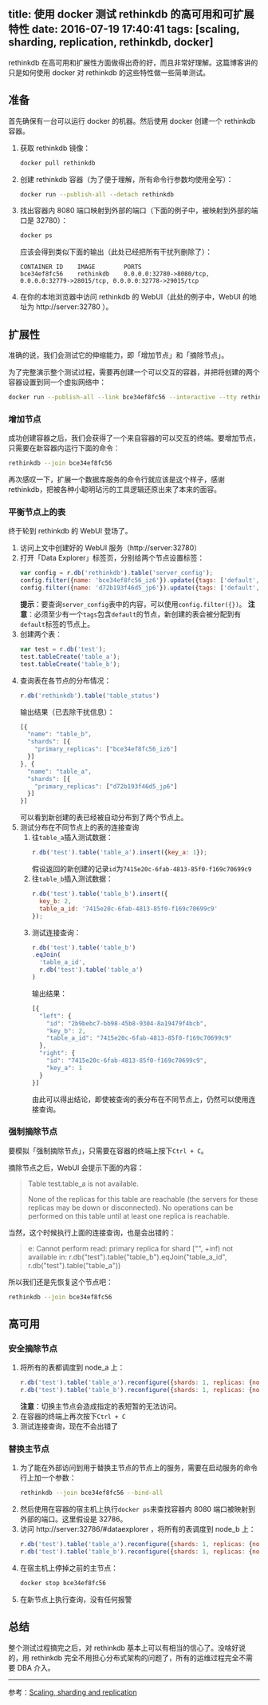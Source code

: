 title: 使用 docker 测试 rethinkdb 的高可用和可扩展特性
date: 2016-07-19 17:40:41
tags: [scaling, sharding, replication, rethinkdb, docker]
---

rethinkdb 在高可用和扩展性方面做得出奇的好，而且非常好理解。这篇博客讲的只是如何使用 docker 对 rethinkdb 的这些特性做一些简单测试。

## 准备

首先确保有一台可以运行 docker 的机器。然后使用 docker 创建一个 rethinkdb 容器。

1. 获取 rethinkdb 镜像：
    ```sh
    docker pull rethinkdb
    ```
2. 创建 rethinkdb 容器（为了便于理解，所有命令行参数均使用全写）：
    ```sh
    docker run --publish-all --detach rethinkdb
    ```
3. 找出容器内 8080 端口映射到外部的端口（下面的例子中，被映射到外部的端口是 32780）：
    ```sh
    docker ps
    ```
    应该会得到类似下面的输出（此处已经把所有干扰列删除了）：
    ```
    CONTAINER ID    IMAGE        PORTS
    bce34ef8fc56    rethinkdb    0.0.0.0:32780->8080/tcp, 0.0.0.0:32779->28015/tcp, 0.0.0.0:32778->29015/tcp
    ```
4. 在你的本地浏览器中访问 rethinkdb 的 WebUI（此处的例子中，WebUI 的地址为 http://server:32780 ）。

## 扩展性

准确的说，我们会测试它的伸缩能力，即「增加节点」和「摘除节点」。

为了完整演示整个测试过程，需要再创建一个可以交互的容器，并把将创建的两个容器设置到同一个虚拟网络中：

```sh
docker run --publish-all --link bce34ef8fc56 --interactive --tty rethinkdb bash
```

### 增加节点

成功创建容器之后，我们会获得了一个来自容器的可以交互的终端。要增加节点，只需要在新容器内运行下面的命令：

```sh
rethinkdb --join bce34ef8fc56
```

再次感叹一下，扩展一个数据库服务的命令行就应该是这个样子，感谢 rethinkdb，把被各种小聪明玷污的工具逻辑还原出来了本来的面容。

### 平衡节点上的表

终于轮到 rethinkdb 的 WebUI 登场了。

1. 访问上文中创建好的 WebUI 服务（http://server:32780）
2. 打开「Data Explorer」标签页，分别给两个节点设置标签：
    ```js
    var config = r.db('rethinkdb').table('server_config');
    config.filter({name: 'bce34ef8fc56_iz6'}).update({tags: ['default', 'node_a']});
    config.filter({name: 'd72b193f46d5_jp6'}).update({tags: ['default', 'node_b']});
    ```
    **提示**：要查询`server_config`表中的内容，可以使用`config.filter({})`。
    **注意**：必须至少有一个`tags`包含`default`的节点，新创建的表会被分配到有`default`标签的节点上。
2. 创建两个表：
    ```js
    var test = r.db('test');
    test.tableCreate('table_a');
    test.tableCreate('table_b');
    ```
3. 查询表在各节点的分布情况：
    ```js
    r.db('rethinkdb').table('table_status')
    ```
    输出结果（已去除干扰信息）：
    ```js
    [{
      "name": "table_b",
      "shards": [{
        "primary_replicas": ["bce34ef8fc56_iz6"]
      }]
    }, {
      "name": "table_a",
      "shards": [{
        "primary_replicas": ["d72b193f46d5_jp6"]
      }]
    }]
    ```
    可以看到新创建的表已经被自动分布到了两个节点上。
4. 测试分布在不同节点上的表的连接查询
    1. 往`table_a`插入测试数据：
        ```js
        r.db('test').table('table_a').insert({key_a: 1});
        ```
        假设返回的新创建的记录`id`为`7415e20c-6fab-4813-85f0-f169c70699c9`
    2. 往`table_b`插入测试数据：
        ```js
        r.db('test').table('table_b').insert({
          key_b: 2,
          table_a_id: '7415e20c-6fab-4813-85f0-f169c70699c9'
        });
        ```
    3. 测试连接查询：
        ```js
        r.db('test').table('table_b')
        .eqJoin(
          'table_a_id',
          r.db('test').table('table_a')
        )
        ```
        输出结果：
        ```js
        [{
          "left": {
            "id": "2b9bebc7-bb98-45b8-9304-8a19479f4bcb",
            "key_b": 2,
            "table_a_id": "7415e20c-6fab-4813-85f0-f169c70699c9"
          },
          "right": {
            "id": "7415e20c-6fab-4813-85f0-f169c70699c9",
            "key_a": 1
          }
        }]
        ```
        由此可以得出结论，即使被查询的表分布在不同节点上，仍然可以使用连接查询。

### 强制摘除节点

要模拟「强制摘除节点」，只需要在容器的终端上按下`Ctrl + C`。

摘除节点之后，WebUI 会提示下面的内容：

> Table test.table_a is not available.
>
> None of the replicas for this table are reachable (the servers for these
> replicas may be down or disconnected).
> No operations can be performed on this table until at least one replica is
> reachable.

当然，这个时候执行上面的连接查询，也是会出错的：

> e: Cannot perform read: primary replica for shard ["", +inf) not available in:
> r.db("test").table("table_b").eqJoin("table_a_id", r.db("test").table("table_a"))

所以我们还是先恢复这个节点吧：

```sh
rethinkdb --join bce34ef8fc56
```

## 高可用

### 安全摘除节点

1. 将所有的表都调度到 node_a 上：
    ```js
    r.db('test').table('table_a').reconfigure({shards: 1, replicas: {node_a: 1}, primary_replica_tag: 'node_a'});
    r.db('test').table('table_b').reconfigure({shards: 1, replicas: {node_a: 1}, primary_replica_tag: 'node_a'});
    ```
    **注意**：切换主节点会造成指定的表短暂的无法访问。
2. 在容器的终端上再次按下`Ctrl + C`
3. 测试连接查询，现在不会出错了

### 替换主节点

1. 为了能在外部访问到用于替换主节点的节点上的服务，需要在启动服务的命令行上加一个参数：
    ```sh
    rethinkdb --join bce34ef8fc56 --bind-all
    ```
2. 然后使用在容器的宿主机上执行`docker ps`来查找容器内 8080
端口被映射到外部的端口。这里假设是 32786。
3. 访问 http://server:32786/#dataexplorer ，将所有的表调度到 node_b 上：
    ```js
    r.db('test').table('table_a').reconfigure({shards: 1, replicas: {node_b: 1}, primary_replica_tag: 'node_b'});
    r.db('test').table('table_b').reconfigure({shards: 1, replicas: {node_b: 1}, primary_replica_tag: 'node_b'});
    ```
4. 在宿主机上停掉之前的主节点：
    ```sh
    docker stop bce34ef8fc56
    ```
5. 在新节点上执行查询，没有任何报警

## 总结

整个测试过程搞完之后，对 rethinkdb 基本上可以有相当的信心了。没啥好说的，用 rethinkdb 完全不用担心分布式架构的问题了，所有的运维过程完全不需要 DBA 介入。

----

参考：[Scaling, sharding and replication](https://www.rethinkdb.com/docs/sharding-and-replication/)
